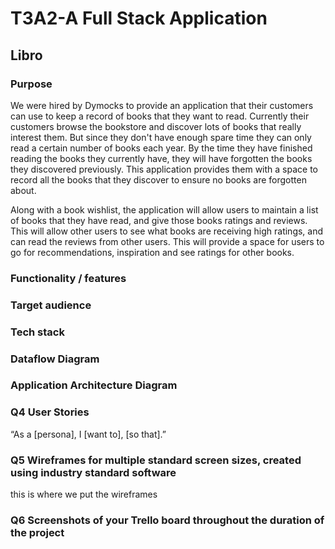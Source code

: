# T3A2-A Full Stack Application #

## Libro ##

### Purpose ###

We were hired by Dymocks to provide an application that their customers can use to keep a record of books that they want to read. Currently their customers browse the bookstore and discover lots of books that really interest them. But since they don't have enough spare time they can only read a certain number of books each year. By the time they have finished reading the books they currently have, they will have forgotten the books they discovered previously. This application provides them with a space to record all the books that they discover to ensure no books are forgotten about. 

Along with a book wishlist, the application will allow users to maintain a list of books that they have read, and give those books ratings and reviews. This will allow other users to see what books are receiving high ratings, and can read the reviews from other users. This will provide a space for users to go for recommendations, inspiration and see ratings for other books.

### Functionality / features ###

### Target audience ###

### Tech stack ###

### Dataflow Diagram ###

### Application Architecture Diagram ###

### Q4 User Stories

“As a [persona], I [want to], [so that].”

### Q5 Wireframes for multiple standard screen sizes, created using industry standard software

this is where we put the wireframes


### Q6 Screenshots of your Trello board throughout the duration of the project